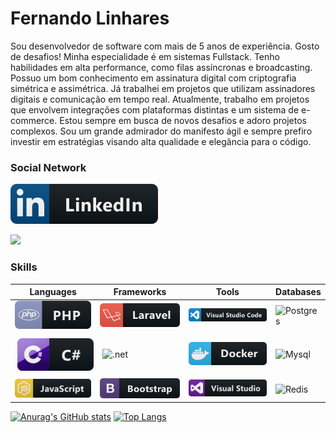 # Fernando Linhares

Sou desenvolvedor de software com mais de 5 anos de experiência. Gosto de desafios! Minha especialidade é em sistemas Fullstack. Tenho habilidades em alta performance, como filas assíncronas e broadcasting. Possuo um bom conhecimento em assinatura digital com criptografia simétrica e assimétrica. Já trabalhei em projetos que utilizam assinadores digitais e comunicação em tempo real. Atualmente, trabalho em projetos que envolvem integrações com plataformas distintas e um sistema de e-commerce. Estou sempre em busca de novos desafios e adoro projetos complexos. Sou um grande admirador do manifesto ágil e sempre prefiro investir em estratégias visando alta qualidade e elegância para o código.



  ### Social Network
  <p align="left">
        <a href="https://br.linkedin.com/in/fernando-linhares-7037651b6"><img src="https://github.com/MikeCodesDotNET/ColoredBadges/blob/master/svg/social/linkedin.svg" alt="Linkedin" style="vertical-align:top margin:6px 4px"></a>
  </p>
  
  ![](https://komarev.com/ghpvc/?username=Fernando-Linhares)


### Skills
| Languages | Frameworks | Tools | Databases |
| ------ | ------ | ------ | ------ |
| <img src="https://github.com/MikeCodesDotNET/ColoredBadges/blob/master/svg/dev/languages/php.svg" alt="php"> | <img src="https://github.com/MikeCodesDotNET/ColoredBadges/blob/master/svg/dev/frameworks/laravel.svg" alt="Laravel"> | <img src="https://github.com/MikeCodesDotNET/ColoredBadges/blob/master/svg/dev/tools/visualstudio_code.svg" alt="Visual Studio Code" > | <img src="https://github.com/yurijserrano/Github-Profile-Readme-Logos/blob/master/databases/postgresql.svg" alt="Postgres"> |
| <img src="https://github.com/MikeCodesDotNET/ColoredBadges/blob/master/svg/dev/languages/csharp.svg" alt="csharp" style="vertical-align:top; margin:6px 4px;"> |  <img src="https://img.shields.io/badge/.NET%20Foundation-blueviolet.svg" alt=".net" height="20px" style="vertical-align:top; margin:6px 4px"> | <img src="https://github.com/MikeCodesDotNET/ColoredBadges/blob/master/svg/dev/tools/docker.svg" alt="docker"> | <img src="https://github.com/yurijserrano/Github-Profile-Readme-Logos/blob/master/databases/mysql.svg" alt="Mysql"> |
| <img src="https://github.com/MikeCodesDotNET/ColoredBadges/blob/master/svg/dev/languages/js.svg" alt="Javascript"> | <img src="https://github.com/MikeCodesDotNET/ColoredBadges/blob/master/svg/dev/frameworks/bootstrap.svg" alt="Bootstrap"> | <img src="https://github.com/MikeCodesDotNET/ColoredBadges/blob/master/svg/dev/tools/visualstudio.svg" alt="Visual Studio" > | <img src="https://github.com/yurijserrano/Github-Profile-Readme-Logos/blob/master/databases/redis.svg" alt="Redis"> |

  
[![Anurag's GitHub stats](https://github-readme-stats.vercel.app/api?username=Fernando-Linhares&count_private=true&show_icons=true&theme=tokyonight)](https://github.com/anuraghazra/github-readme-stats)
[![Top Langs](https://github-readme-stats.vercel.app/api/top-langs/?username=Fernando-Linhares&layout=compact&count_private=true&langs_count=8)](https://github.com/anuraghazra/github-readme-stats)
